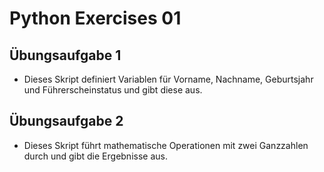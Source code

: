 # Python Exercises 01

## Übungsaufgabe 1

- Dieses Skript definiert Variablen für Vorname, Nachname, Geburtsjahr und Führerscheinstatus und gibt diese aus.

## Übungsaufgabe 2

- Dieses Skript führt mathematische Operationen mit zwei Ganzzahlen durch und gibt die Ergebnisse aus.